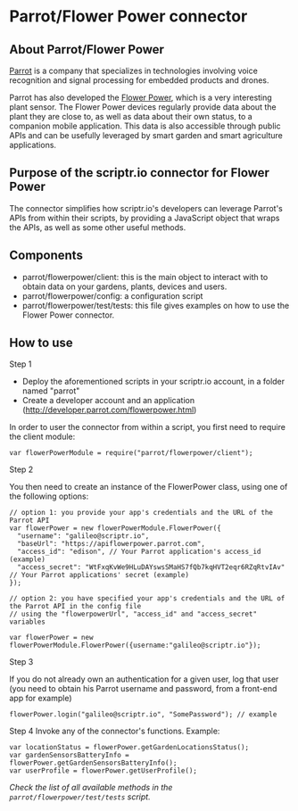 # Parrot/Flower Power connector
## About Parrot/Flower Power
[Parrot](http://www.parrot.com/) is a company that specializes in technologies involving voice recognition and signal processing 
for embedded products and drones. 

Parrot has also developed the [Flower Power](http://www.parrot.com/usa/products/flower-power/), which is a very interesting plant sensor.
The Flower Power devices regularly provide data about the plant they are close to, as well as data about their own status, 
to a companion mobile application. This data is also accessible through public APIs and can be usefully leveraged by smart garden and
smart agriculture applications.  

## Purpose of the scriptr.io connector for Flower Power
The connector simplifies how scriptr.io's developers can leverage Parrot's APIs from within their scripts, by providing
a JavaScript object that wraps the APIs, as well as some other useful methods.

## Components
- parrot/flowerpower/client: this is the main object to interact with to obtain data on your gardens, plants, devices and users.
- parrot/flowerpower/config: a configuration script
- parrot/flowerpower/test/tests: this file gives examples on how to use the Flower Power connector.

## How to use

Step 1

- Deploy the aforementioned scripts in your scriptr.io account, in a folder named "parrot"
- Create a developer account and an application (http://developer.parrot.com/flowerpower.html)

In order to user the connector from within a script, you first need to require the client module:
```
var flowerPowerModule = require("parrot/flowerpower/client");
```
Step 2

You then need to create an instance of the FlowerPower class, using one of the following options:
```
// option 1: you provide your app's credentials and the URL of the Parrot API
var flowerPower = new flowerPowerModule.FlowerPower({
  "username": "galileo@scriptr.io",
  "baseUrl": "https://apiflowerpower.parrot.com",
  "access_id": "edison", // Your Parrot application's access_id (example)
  "access_secret": "WtFxqKvWe9HLuDAYswsSMaHS7fQb7kqHVT2eqr6RZqRtvIAv" // Your Parrot applications' secret (example)
});

// option 2: you have specified your app's credentials and the URL of the Parrot API in the config file
// using the "flowerpowerUrl", "access_id" and "access_secret" variables
 
var flowerPower = new flowerPowerModule.FlowerPower({username:"galileo@scriptr.io"});
``` 
Step 3

If you do not already own an authentication for a given user, log that user (you need to obtain his Parrot
username and password, from a front-end app for example)
``` 
flowerPower.login("galileo@scriptr.io", "SomePassword"); // example
``` 

Step 4
Invoke any of the connector's functions. Example:

``` 
var locationStatus = flowerPower.getGardenLocationsStatus();
var gardenSensorsBatteryInfo =  flowerPower.getGardenSensorsBatteryInfo();
var userProfile = flowerPower.getUserProfile(); 
``` 

*Check the list of all available methods in the ```parrot/flowerpower/test/tests``` script.*
